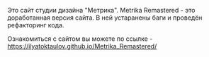 Это сайт студии дизайна "Метрика".
Metrika Remastered - это доработанная версия сайта. В ней устаранены баги и проведён рефакторинг кода.

Ознакомиться с сайтом вы можете по ссылке - https://ilyatoktaulov.github.io/Metrika_Remastered/
